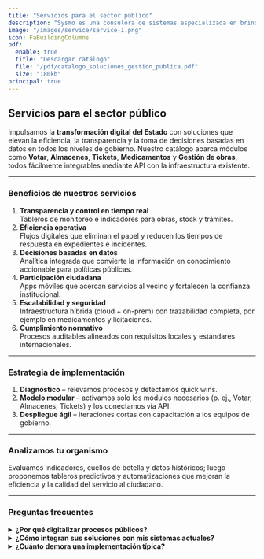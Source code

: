 ```yaml
---
title: "Servicios para el sector público"
description: "Sysmo es una consulora de sistemas especializada en brindar servicios a organismos públcos nacionales, provinciales o municipales."
image: "/images/service/service-1.png"
icon: FaBuildingColumns
pdf:
  enable: true
  title: "Descargar catálogo"
  file: "/pdf/catalogo_soluciones_gestion_publica.pdf"
  size: "180kb"
principal: true
---
```

## Servicios para el sector público

Impulsamos la **transformación digital del Estado** con soluciones que elevan la eficiencia, la transparencia y la toma de decisiones basadas en datos en todos los niveles de gobierno. Nuestro catálogo abarca módulos como **Votar**, **Almacenes**, **Tickets**, **Medicamentos** y **Gestión de obras**, todos fácilmente integrables mediante API con la infraestructura existente.

---

### Beneficios de nuestros servicios

1. **Transparencia y control en tiempo real**  
   Tableros de monitoreo e indicadores para obras, stock y trámites.  
2. **Eficiencia operativa**  
   Flujos digitales que eliminan el papel y reducen los tiempos de respuesta en expedientes e incidentes.  
3. **Decisiones basadas en datos**  
   Analítica integrada que convierte la información en conocimiento accionable para políticas públicas.  
4. **Participación ciudadana**  
   Apps móviles que acercan servicios al vecino y fortalecen la confianza institucional.  
5. **Escalabilidad y seguridad**  
   Infraestructura híbrida (cloud + on-prem) con trazabilidad completa, por ejemplo en medicamentos y licitaciones.  
6. **Cumplimiento normativo**  
   Procesos auditables alineados con requisitos locales y estándares internacionales.

---

### Estrategia de implementación

1. **Diagnóstico** – relevamos procesos y detectamos quick wins.  
2. **Modelo modular** – activamos solo los módulos necesarios (p. ej., Votar, Almacenes, Tickets) y los conectamos vía API.  
3. **Despliegue ágil** – iteraciones cortas con capacitación a los equipos de gobierno.

---

### Analizamos tu organismo

Evaluamos indicadores, cuellos de botella y datos históricos; luego proponemos tableros predictivos y automatizaciones que mejoran la eficiencia y la calidad del servicio al ciudadano.

---

### Preguntas frecuentes

<details>
<summary><strong>¿Por qué digitalizar procesos públicos?</strong></summary>

La gestión digital reduce tiempos y costos, incrementa la transparencia y habilita la trazabilidad end-to-end —desde el expediente digital hasta la entrega de medicamentos—, fortaleciendo la confianza ciudadana.
</details>

<details>
<summary><strong>¿Cómo integran sus soluciones con mis sistemas actuales?</strong></summary>

Cada módulo expone APIs REST y cumple con estándares de interoperabilidad, lo que permite conectar rápidamente con padrones, sistemas contables y portales existentes.
</details>

<details>
<summary><strong>¿Cuánto demora una implementación típica?</strong></summary>

Un proyecto piloto (por ejemplo, gestión de tickets o stock) puede estar operativo en 4-6 semanas. Implementaciones integrales se planifican por fases para asegurar adopción y continuidad de servicio.
</details>